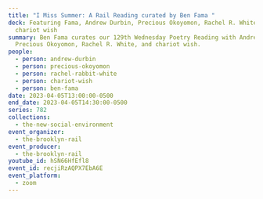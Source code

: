 ```yaml
---
title: "I Miss Summer: A Rail Reading curated by Ben Fama "
deck: Featuring Fama, Andrew Durbin, Precious Okoyomon, Rachel R. White, and
  chariot wish
summary: Ben Fama curates our 129th Wednesday Poetry Reading with Andrew Durbin,
  Precious Okoyomon, Rachel R. White, and chariot wish.
people:
  - person: andrew-durbin
  - person: precious-okoyomon
  - person: rachel-rabbit-white
  - person: chariot-wish
  - person: ben-fama
date: 2023-04-05T13:00:00-0500
end_date: 2023-04-05T14:30:00-0500
series: 782
collections:
  - the-new-social-environment
event_organizer:
  - the-brooklyn-rail
event_producer:
  - the-brooklyn-rail
youtube_id: hSN66HfEfl8
event_id: recjiRzAQPX7EbA6E
event_platform:
  - zoom
---
```

